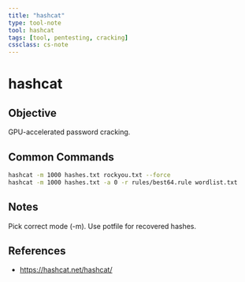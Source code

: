 ```yaml
---
title: "hashcat"
type: tool-note
tool: hashcat
tags: [tool, pentesting, cracking]
cssclass: cs-note
---
```


# hashcat

## Objective
GPU-accelerated password cracking.

## Common Commands
```bash
hashcat -m 1000 hashes.txt rockyou.txt --force
hashcat -m 1000 hashes.txt -a 0 -r rules/best64.rule wordlist.txt
```

## Notes
Pick correct mode (-m). Use potfile for recovered hashes.

## References
- https://hashcat.net/hashcat/

